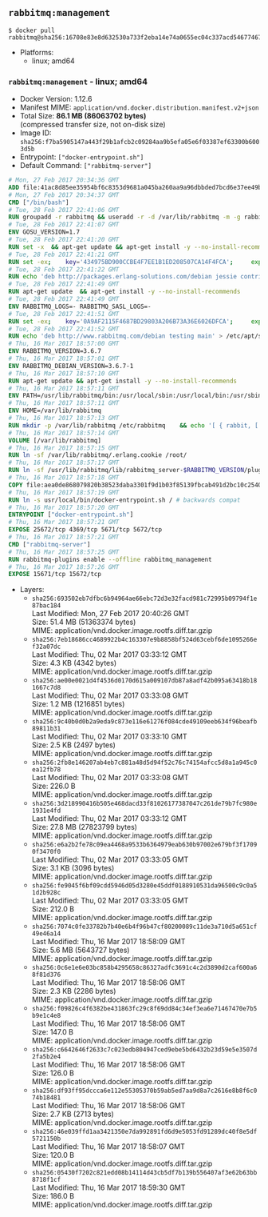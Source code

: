 ## `rabbitmq:management`

```console
$ docker pull rabbitmq@sha256:16708e83e8d632530a733f2eba14e74a0655ec04c337acd54677467982dc60e2
```

-	Platforms:
	-	linux; amd64

### `rabbitmq:management` - linux; amd64

-	Docker Version: 1.12.6
-	Manifest MIME: `application/vnd.docker.distribution.manifest.v2+json`
-	Total Size: **86.1 MB (86063702 bytes)**  
	(compressed transfer size, not on-disk size)
-	Image ID: `sha256:f7ba5905147a443f29b1afcb2c09284aa9b5efa05e6f03387ef63300b6003d5b`
-	Entrypoint: `["docker-entrypoint.sh"]`
-	Default Command: `["rabbitmq-server"]`

```dockerfile
# Mon, 27 Feb 2017 20:34:36 GMT
ADD file:41ac8d85ee35954bf6c8353d9681a045ba260aa9a96dbbded7bcd6e37ee49bea in / 
# Mon, 27 Feb 2017 20:34:37 GMT
CMD ["/bin/bash"]
# Tue, 28 Feb 2017 22:41:06 GMT
RUN groupadd -r rabbitmq && useradd -r -d /var/lib/rabbitmq -m -g rabbitmq rabbitmq
# Tue, 28 Feb 2017 22:41:07 GMT
ENV GOSU_VERSION=1.7
# Tue, 28 Feb 2017 22:41:20 GMT
RUN set -x 	&& apt-get update && apt-get install -y --no-install-recommends ca-certificates wget && rm -rf /var/lib/apt/lists/* 	&& wget -O /usr/local/bin/gosu "https://github.com/tianon/gosu/releases/download/$GOSU_VERSION/gosu-$(dpkg --print-architecture)" 	&& wget -O /usr/local/bin/gosu.asc "https://github.com/tianon/gosu/releases/download/$GOSU_VERSION/gosu-$(dpkg --print-architecture).asc" 	&& export GNUPGHOME="$(mktemp -d)" 	&& gpg --keyserver ha.pool.sks-keyservers.net --recv-keys B42F6819007F00F88E364FD4036A9C25BF357DD4 	&& gpg --batch --verify /usr/local/bin/gosu.asc /usr/local/bin/gosu 	&& rm -r "$GNUPGHOME" /usr/local/bin/gosu.asc 	&& chmod +x /usr/local/bin/gosu 	&& gosu nobody true 	&& apt-get purge -y --auto-remove ca-certificates wget
# Tue, 28 Feb 2017 22:41:21 GMT
RUN set -ex; 	key='434975BD900CCBE4F7EE1B1ED208507CA14F4FCA'; 	export GNUPGHOME="$(mktemp -d)"; 	gpg --keyserver ha.pool.sks-keyservers.net --recv-keys "$key"; 	gpg --export "$key" > /etc/apt/trusted.gpg.d/erlang-solutions.gpg; 	rm -r "$GNUPGHOME"; 	apt-key list
# Tue, 28 Feb 2017 22:41:22 GMT
RUN echo 'deb http://packages.erlang-solutions.com/debian jessie contrib' > /etc/apt/sources.list.d/erlang.list
# Tue, 28 Feb 2017 22:41:49 GMT
RUN apt-get update 	&& apt-get install -y --no-install-recommends 		erlang-asn1 		erlang-base-hipe 		erlang-crypto 		erlang-eldap 		erlang-inets 		erlang-mnesia 		erlang-nox 		erlang-os-mon 		erlang-public-key 		erlang-ssl 		erlang-xmerl 	&& rm -rf /var/lib/apt/lists/*
# Tue, 28 Feb 2017 22:41:49 GMT
ENV RABBITMQ_LOGS=- RABBITMQ_SASL_LOGS=-
# Tue, 28 Feb 2017 22:41:51 GMT
RUN set -ex; 	key='0A9AF2115F4687BD29803A206B73A36E6026DFCA'; 	export GNUPGHOME="$(mktemp -d)"; 	gpg --keyserver ha.pool.sks-keyservers.net --recv-keys "$key"; 	gpg --export "$key" > /etc/apt/trusted.gpg.d/rabbitmq.gpg; 	rm -r "$GNUPGHOME"; 	apt-key list
# Tue, 28 Feb 2017 22:41:52 GMT
RUN echo 'deb http://www.rabbitmq.com/debian testing main' > /etc/apt/sources.list.d/rabbitmq.list
# Thu, 16 Mar 2017 18:57:00 GMT
ENV RABBITMQ_VERSION=3.6.7
# Thu, 16 Mar 2017 18:57:01 GMT
ENV RABBITMQ_DEBIAN_VERSION=3.6.7-1
# Thu, 16 Mar 2017 18:57:10 GMT
RUN apt-get update && apt-get install -y --no-install-recommends 		rabbitmq-server=$RABBITMQ_DEBIAN_VERSION 	&& rm -rf /var/lib/apt/lists/*
# Thu, 16 Mar 2017 18:57:11 GMT
ENV PATH=/usr/lib/rabbitmq/bin:/usr/local/sbin:/usr/local/bin:/usr/sbin:/usr/bin:/sbin:/bin
# Thu, 16 Mar 2017 18:57:11 GMT
ENV HOME=/var/lib/rabbitmq
# Thu, 16 Mar 2017 18:57:13 GMT
RUN mkdir -p /var/lib/rabbitmq /etc/rabbitmq 	&& echo '[ { rabbit, [ { loopback_users, [ ] } ] } ].' > /etc/rabbitmq/rabbitmq.config 	&& chown -R rabbitmq:rabbitmq /var/lib/rabbitmq /etc/rabbitmq 	&& chmod -R 777 /var/lib/rabbitmq /etc/rabbitmq
# Thu, 16 Mar 2017 18:57:14 GMT
VOLUME [/var/lib/rabbitmq]
# Thu, 16 Mar 2017 18:57:15 GMT
RUN ln -sf /var/lib/rabbitmq/.erlang.cookie /root/
# Thu, 16 Mar 2017 18:57:17 GMT
RUN ln -sf /usr/lib/rabbitmq/lib/rabbitmq_server-$RABBITMQ_VERSION/plugins /plugins
# Thu, 16 Mar 2017 18:57:18 GMT
COPY file:aea0de868079820b38523daba3301f9d1b03f85139fbcab491d2bc10c2540046 in /usr/local/bin/ 
# Thu, 16 Mar 2017 18:57:19 GMT
RUN ln -s usr/local/bin/docker-entrypoint.sh / # backwards compat
# Thu, 16 Mar 2017 18:57:20 GMT
ENTRYPOINT ["docker-entrypoint.sh"]
# Thu, 16 Mar 2017 18:57:21 GMT
EXPOSE 25672/tcp 4369/tcp 5671/tcp 5672/tcp
# Thu, 16 Mar 2017 18:57:21 GMT
CMD ["rabbitmq-server"]
# Thu, 16 Mar 2017 18:57:25 GMT
RUN rabbitmq-plugins enable --offline rabbitmq_management
# Thu, 16 Mar 2017 18:57:26 GMT
EXPOSE 15671/tcp 15672/tcp
```

-	Layers:
	-	`sha256:693502eb7dfbc6b94964ae66ebc72d3e32facd981c72995b09794f1e87bac184`  
		Last Modified: Mon, 27 Feb 2017 20:40:26 GMT  
		Size: 51.4 MB (51363374 bytes)  
		MIME: application/vnd.docker.image.rootfs.diff.tar.gzip
	-	`sha256:7eb18686cc4689922b4c163307e9b8858bf524d63cebf6de1095266ef32a07dc`  
		Last Modified: Thu, 02 Mar 2017 03:33:12 GMT  
		Size: 4.3 KB (4342 bytes)  
		MIME: application/vnd.docker.image.rootfs.diff.tar.gzip
	-	`sha256:ae00e0021d4f4536d0170d615a009107db87a8adf42b095a63418b181667c7d8`  
		Last Modified: Thu, 02 Mar 2017 03:33:08 GMT  
		Size: 1.2 MB (1216851 bytes)  
		MIME: application/vnd.docker.image.rootfs.diff.tar.gzip
	-	`sha256:9c40b0d0b2a9eda9c873e116e61276f084cde49109eeb634f96beafb89811b31`  
		Last Modified: Thu, 02 Mar 2017 03:33:10 GMT  
		Size: 2.5 KB (2497 bytes)  
		MIME: application/vnd.docker.image.rootfs.diff.tar.gzip
	-	`sha256:2fb8e146207ab4eb7c881a48d5d94f52c76c74154afcc5d8a1a945c0ea12fb78`  
		Last Modified: Thu, 02 Mar 2017 03:33:08 GMT  
		Size: 226.0 B  
		MIME: application/vnd.docker.image.rootfs.diff.tar.gzip
	-	`sha256:3d218990416b505e468dacd33f81026177387047c261de79b7fc980e1931e4fd`  
		Last Modified: Thu, 02 Mar 2017 03:33:12 GMT  
		Size: 27.8 MB (27823799 bytes)  
		MIME: application/vnd.docker.image.rootfs.diff.tar.gzip
	-	`sha256:e6a2b2fe78c09ea4468a9533b6364979eab630b97002e679bf3f17090f3470f0`  
		Last Modified: Thu, 02 Mar 2017 03:33:05 GMT  
		Size: 3.1 KB (3096 bytes)  
		MIME: application/vnd.docker.image.rootfs.diff.tar.gzip
	-	`sha256:fe9045f6bf09cdd5946d05d3280e45ddf0188910531da96500c9c0a51d2b928c`  
		Last Modified: Thu, 02 Mar 2017 03:33:05 GMT  
		Size: 212.0 B  
		MIME: application/vnd.docker.image.rootfs.diff.tar.gzip
	-	`sha256:7074c0fe33782b7b40e6b4f96b47cf80200089c11de3a710d5a651cf49e46a14`  
		Last Modified: Thu, 16 Mar 2017 18:58:09 GMT  
		Size: 5.6 MB (5643727 bytes)  
		MIME: application/vnd.docker.image.rootfs.diff.tar.gzip
	-	`sha256:0c6e1e6e03bc858b4295658c86327adfc3691c4c2d3890d2caf600a68f81d376`  
		Last Modified: Thu, 16 Mar 2017 18:58:06 GMT  
		Size: 2.3 KB (2286 bytes)  
		MIME: application/vnd.docker.image.rootfs.diff.tar.gzip
	-	`sha256:f09826c4f6382be431863fc29c8f69dd84c34ef3ea6e71467470e7b5b9e1c4e8`  
		Last Modified: Thu, 16 Mar 2017 18:58:06 GMT  
		Size: 147.0 B  
		MIME: application/vnd.docker.image.rootfs.diff.tar.gzip
	-	`sha256:c6642646f2633c7c023edb804947ced9ebe5bd6432b23d59e5e3507d2fa5b2e4`  
		Last Modified: Thu, 16 Mar 2017 18:58:06 GMT  
		Size: 126.0 B  
		MIME: application/vnd.docker.image.rootfs.diff.tar.gzip
	-	`sha256:df93ff95dccca6e112e55305370b59ab5ed7aa9d8a7c2616e8b8f6c074b18481`  
		Last Modified: Thu, 16 Mar 2017 18:58:06 GMT  
		Size: 2.7 KB (2713 bytes)  
		MIME: application/vnd.docker.image.rootfs.diff.tar.gzip
	-	`sha256:46e039ffd1aa3421350e7da992891fd6d9e5053fd91289dc40f8e5df5721150b`  
		Last Modified: Thu, 16 Mar 2017 18:58:07 GMT  
		Size: 120.0 B  
		MIME: application/vnd.docker.image.rootfs.diff.tar.gzip
	-	`sha256:05430f7202c821edd08b14114d43cb5df7b139b556407af3e62b63bb8718f1cf`  
		Last Modified: Thu, 16 Mar 2017 18:59:30 GMT  
		Size: 186.0 B  
		MIME: application/vnd.docker.image.rootfs.diff.tar.gzip
